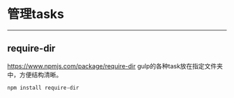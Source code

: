 # 管理tasks
---

## require-dir

https://www.npmjs.com/package/require-dir
gulp的各种task放在指定文件夹中，方便结构清晰。

```
npm install require-dir
```

